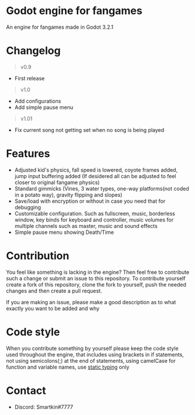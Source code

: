 # Godot engine for fangames
An engine for fangames made in Godot 3.2.1

# Changelog
> v0.9

- First release

> v1.0

- Add configurations
- Add simple pause menu

> v1.01

- Fix current song not getting set when no song is being played

# Features
* Adjusted kid's physics, fall speed is lowered, coyote frames added, jump input buffering added (If desidered all can be adjusted to feel closer to original fangame physics)
* Standard gimmicks (Vines, 3 water types, one-way platforms(not coded in a potato way), gravity flipping and slopes)
* Save/load with encryption or without in case you need that for debugging
* Customizable configuration. Such as fullscreen, music, borderless window, key binds for keyboard and controller, music volumes for multiple channels such as master, music and sound effects
* Simple pause menu showing Death/Time

# Contribution
You feel like something is lacking in the engine? Then feel free to contribute such a change or submit an issue to this repository.
To contribute yourself create a fork of this repository, clone the fork to yourself, push the needed changes and then create a pull request.

If you are making an issue, please make a good description as to what exactly you want to be added and why

# Code style
When you contribute something by yourself please keep the code style used throughout the engine, that includes using brackets in if statements, not using semicolons(;) at the end of statements, using camelCase for function and variable names, use [static typing](https://docs.godotengine.org/en/stable/getting_started/scripting/gdscript/static_typing.html) only

# Contact
* Discord: Smartkin#7777
